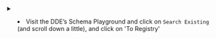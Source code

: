 <details>
  <summary>
    <ul>
      <li>Visit the DDE’s Schema Playground and click on <code>Search Existing</code> (and scroll down a little), and
        click on &#39;To Registry&#39;</li>
    </ul>
  </summary>

  <p>(<a
      href="https://docs.google.com/presentation/d/1yl_aTm-od5U729-nVZWsGnl33oTDTS3NNlLzou60phI/edit#slide=id.p5">&#39;Search
      existing&#39; screenshot</a>), (<a
      href="https://docs.google.com/presentation/d/1yl_aTm-od5U729-nVZWsGnl33oTDTS3NNlLzou60phI/edit#slide=id.p6">&#39;To
      Registry&#39; screenshot</a>)</p>


  <ul>
    <li>Enter the class of interest into the search box and <a
        href="https://docs.google.com/presentation/d/1yl_aTm-od5U729-nVZWsGnl33oTDTS3NNlLzou60phI/edit#slide=id.p7">click
        the search icon</a>.</li>
  </ul>

  <details>
    <summary> Understanding the search interface </summary>

    <ul>
      <li>The search box can be used to locate classes for various sources. Eg- a search for ‘CreativeWork’ gives 2
        results: one from schema.org (schema namespace), one from outbreak.info (outbreak namespace)<ul>
          <li>The list of types (or classes) provided shows all the matches for your search, as well as describing what
            they are a subclass of, where appropriate.</li>
          <li>The icon &#39;home&#39; indicates the namespace for that class. For example, the &#39;home&#39; icon
            followed by the linked term &quot;schema&quot; indicates that a class comes from schema.org</li>
          <li>Each row in the table presented has an expandable ‘+’, where properties for that type are listed as a
            comma delimited list.</li>
        </ul>
      </li>
    </ul>

  </details>
  <details>
    <summary> Selecting an appropriate class </summary>

    <ul>
      <li>Note that all Schema.org classes are already registered and available from the DDE. They will be under the
        <code>schema</code> namespace (ie - it will have the term <code>schema</code> next to the little home icon<ul>
          <li>New types should generally be derived from existing schema.org or bioschemas classes (ie- parent namespace
            is <code>schema</code> or <code>bioschemastypes</code></li>
          <li>The bioschemas community has 5 namespaces within the DDE registry which help distinguish classes that are
            drafts, releases, types, profiles, and deprecated specifications.</li>
          <li>You can compare up to 4 classes using by selecting classes by <a
              href="https://docs.google.com/presentation/d/1yl_aTm-od5U729-nVZWsGnl33oTDTS3NNlLzou60phI/edit#slide=id.g12bfbc3a89b_3_0">clicking
              on the checkbox</a> to select a class for comparison. Once you have selected the classes you’d like to
            compare, <a
              href="https://docs.google.com/presentation/d/1yl_aTm-od5U729-nVZWsGnl33oTDTS3NNlLzou60phI/edit#slide=id.g1286c9c5fea_0_0">click
              on the (not equal) icon</a></li>
        </ul>
      </li>
    </ul>

  </details>

  <ul>
    <li>If you are searching for a bioschemas specification, you can also search by namespace</li>
  </ul>
  <details>
    <summary>The namespaces for bioschemas specifications are as follows</summary>

    <ul>
      <li><code>bioschemas</code> = bioschemas profile specifications<ul>
          <li><code>bioschemasdrafts</code> = bioschemas draft profile specifications</li>
          <li><code>bioschemastypes</code> = bioschemas type specifications</li>
          <li><code>bioschemastypesdrafts</code> = bioschemas draft type specifications</li>
          <li><code>bioschemasdeprecated</code> = deprecated bioschemas specifications</li>
        </ul>
      </li>
    </ul>

  </details>

</details>